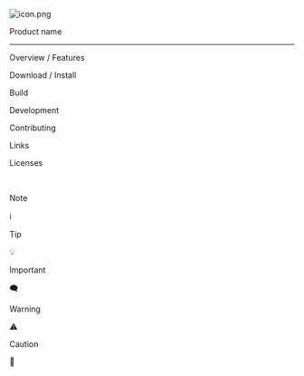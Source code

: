 ![icon.png](icon.png)

Product name

---

Overview / Features

Download / Install

Build

Development

Contributing

Links

Licenses

<br>

> [!NOTE]
> ℹ️

> [!TIP]
> 💡

> [!IMPORTANT]
> 🗨️

> [!WARNING]
> ⚠️

> [!CAUTION]
> 🛑
